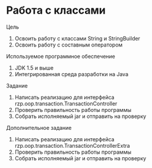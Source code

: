 # Работа с классами

Цель
1.	Освоить работу с классами String и StringBuilder
2.	Освоить работу с составным оператором

Используемое программное обеспечение
1.	JDK 1.5 и выше
2.	Интегрированная среда разработки на Java


Задание
1.	Написать реализацию для интерфейса rzp.oop.transaction.TransactionController
2.	Проверить правильность работы программы
3.	Собрать исполняемый jar и отправить на проверку


Дополнительное задание
1.	Написать реализацию для интерфейса rzp.oop.transaction.TransactionControllerExtra
2.	Проверить правильность работы программы
3.	Собрать исполняемый jar и отправить на проверку
